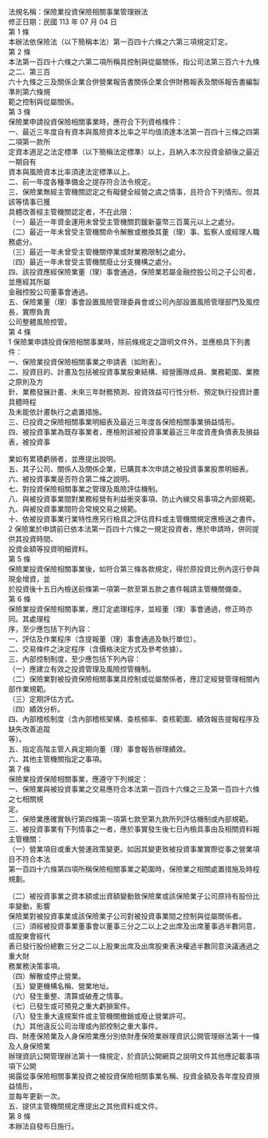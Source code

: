 法規名稱：保險業投資保險相關事業管理辦法  
修正日期：民國 113 年 07 月 04 日  
第 1 條  
本辦法依保險法（以下簡稱本法）第一百四十六條之六第三項規定訂定。  
第 2 條  
本法第一百四十六條之六第二項所稱具控制與從屬關係，指公司法第三百六十九條之二、第三百  
六十九條之三及關係企業合併營業報告書關係企業合併財務報表及關係報告書編製準則第六條規  
範之控制與從屬關係。  
第 3 條  
保險業申請投資保險相關事業時，應符合下列資格條件：  
一、最近三年度自有資本與風險資本比率之平均值須達本法第一百四十三條之四第二項第一款所  
定資本適足之法定標準（以下簡稱法定標準）以上，且納入本次投資金額後之最近一期自有  
資本與風險資本比率須達法定標準以上。  
二、前一年度各種準備金之提存符合法令規定。  
三、保險業無經主管機關認定之有礙健全經營之虞之情事，且符合下列情形。但其該等情事已獲  
具體改善經主管機關認定者，不在此限：  
（一）最近一年資金運用未曾受主管機關罰鍰新臺幣三百萬元以上之處分。  
（二）最近一年未曾受主管機關命令解散或撤換其董（理）事、監察人或經理人職務處分。  
（三）最近一年未曾受主管機關停業或財業務限制之處分。  
（四）最近一年未曾受主管機關廢止分支機構之處分。  
四、該投資應經保險業董（理）事會通過，保險業若屬金融控股公司之子公司者，並應經其所屬  
金融控股公司董事會通過。  
五、保險業董（理）事會設置風險管理委員會或公司內部設置風險管理部門及風控長，實際負責  
公司整體風險控管。  
第 4 條  
1 保險業申請投資保險相關事業時，除前條規定之證明文件外，並應檢具下列書件：  
一、保險業投資保險相關事業之申請表（如附表）。  
二、投資目的、計畫及包括被投資事業股東結構、經營團隊成員、業務範圍、業務之原則及方  
針、業務發展計畫、未來三年財務預測、投資效益可行性分析、預定執行投資計畫具體時程  
及未能依計畫執行之處置措施。  
三、已投資之保險相關事業明細表及最近三年度各保險相關事業損益情形。  
四、被投資事業為既存事業者，應檢附該被投資事業最近三年度資產負債表及損益表，被投資事  


業如有累積虧損者，並應提出說明。  
五、其子公司、關係人及關係企業，已購買本次申請之被投資事業股票明細表。  
六、被投資事業是否符合第二條之說明。  
七、對投資保險相關事業之管理及風險評估機制。  
八、與被投資事業間對業務經營有利益衝突事項、防止內線交易事項之內部規範。  
九、與被投資事業間符合常規交易之規範。  
十、依被投資事業行業特性應另行檢具之評估資料或主管機關規定應檢送之書件。  
2 保險業於申請前已依本法第一百四十六條之一規定投資者，應於申請時，併同提供其投資時間、  
投資金額等投資明細資料。  
第 5 條  
保險業投資保險相關事業後，如符合第三條各款規定，得於原投資比例內逕行參與現金增資，並  
於投資後十五日內檢送前條第一項第一款至第五款之書件報請主管機關備查。  
第 6 條  
保險業投資保險相關事業，應訂定處理程序，並經董（理）事會通過，修正時亦同。其處理程  
序，至少應包括下列內容：  
一、評估及作業程序（含提報董（理）事會通過及執行單位）。  
二、交易條件之決定程序（含價格決定方式及參考依據）。  
三、內部控制制度，至少應包括下列內容：  
（一）應建立有效之投資管理及風險控管機制。  
（二）保險業對被投資保險相關事業具控制或從屬關係者，應訂定經營管理相關內部作業規範。  
（三）定期評估方式。  
（四）績效分析。  
四、內部稽核制度（含內部稽核架構、查核頻率、查核範圍、績效報告提報程序及缺失改善追蹤  
等）。  
五、指定高階主管人員定期向董（理）事會報告辦理績效。  
六、其他主管機關指定之事項。  
第 7 條  
保險業投資保險相關事業，應遵守下列規定：  
一、保險業與被投資事業之交易應符合本法第一百四十六條之三及第一百四十六條之七相關規  
定。  
二、保險業應確實執行第四條第一項第七款至第九款所列評估機制或內部規範。  
三、被投資事業有下列情事之一者，應於事實發生後七日內檢具事由及相關資料報主管機關：  
（一）營業項目或重大營運政策變更。如因其變更致被投資事業實際從事之營業項目不符合本法  
第一百四十六條第四項所稱保險相關事業之範圍時，保險業之相關處置措施及時程規劃。  


（二）被投資事業之資本額或出資額變動致保險業或該保險業子公司原持有股份比率變動，影響  
保險業對被投資事業或該保險業子公司對被投資事業間之控制與從屬關係者。  
（三）須經被投資事業董事會以董事三分之二以上之出席及出席董事過半數同意，或股東會經代  
表已發行股份總數三分之二以上股東出席及出席股東表決權過半數同意決議通過之重大財  
務業務決策事項。  
（四）解散或停止營業。  
（五）變更機構名稱、營業地址。  
（六）發生重整、清算或破產之情事。  
（七）已發生或可預見之重大虧損案件。  
（八）發生重大違規案件或主管機關撤銷或廢止營業許可。  
（九）其他違反公司治理或內部控制之重大事件。  
四、財產保險業及人身保險業應分別依財產保險業辦理資訊公開管理辦法第十一條及人身保險業  
辦理資訊公開管理辦法第十一條規定，於資訊公開網頁之說明文件其他應記載事項項下公開  
揭露從事保險相關事業投資之被投資保險相關事業名稱、投資金額及各年度投資損益情形，  
並每年更新一次。  
五、提供主管機關規定應提出之其他資料或文件。  
第 8 條  
本辦法自發布日施行。  


